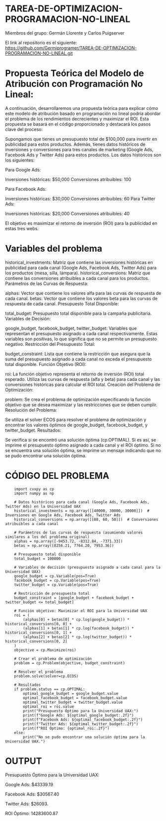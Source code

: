 # TAREA-DE-OPTIMIZACION-PROGRAMACION-NO-LINEAL

Miembros del grupo: Germán Llorente y Carlos Puigserver

El link al repositorio es el siguiente: https://github.com/Germiprogramer/TAREA-DE-OPTIMIZACION-PROGRAMACION-NO-LINEAL.git

# Propuesta Teórica del Modelo de Atribución con Programación No Lineal:

A continuación, desarrollaremos una propuesta teórica para explicar cómo este modelo de atribución basado en programación no lineal podría abordar el problema de los rendimientos decrecientes y maximizar el ROI. Esta propuesta se basará en el código proporcionado y destacará los pasos clave del proceso:

Supongamos que tienes un presupuesto total de $100,000 para invertir en publicidad para estos productos. Además, tienes datos históricos de inversiones y conversiones para tres canales de marketing (Google Ads, Facebook Ads y Twitter Ads) para estos productos. Los datos históricos son los siguientes:

Para Google Ads:

Inversiones históricas: $50,000
Conversiones atribuibles: 100

Para Facebook Ads:

Inversiones históricas: $30,000
Conversiones atribuibles: 60
Para Twitter Ads:

Inversiones históricas: $20,000
Conversiones atribuibles: 40

El objetivo es maximizar el retorno de inversión (ROI) para la publicidad en estas tres webs.



# Variables del problema

historical_investments: Matriz que contiene las inversiones históricas en publicidad para cada canal (Google Ads, Facebook Ads, Twitter Ads) para los productos (mesa, silla, lámpara).
historical_conversions: Matriz que contiene las conversiones atribuibles a cada canal para los productos.
Parámetros de las Curvas de Respuesta:

alphas: Vector que contiene los valores alfa para las curvas de respuesta de cada canal.
betas: Vector que contiene los valores beta para las curvas de respuesta de cada canal.
Presupuesto Total Disponible:

total_budget: Presupuesto total disponible para la campaña publicitaria.
Variables de Decisión:

google_budget, facebook_budget, twitter_budget: Variables que representan el presupuesto asignado a cada canal respectivamente. Estas variables son positivas, lo que significa que no se permite un presupuesto negativo.
Restricción del Presupuesto Total:

budget_constraint: Lista que contiene la restricción que asegura que la suma del presupuesto asignado a cada canal no exceda el presupuesto total disponible.
Función Objetivo (ROI):

roi: La función objetivo representa el retorno de inversión (ROI) total esperado. Utiliza las curvas de respuesta (alfa y beta) para cada canal y las conversiones históricas para calcular el ROI total.
Creación del Problema de Optimización:

problem: Se crea el problema de optimización especificando la función objetivo que se desea maximizar y las restricciones que se deben cumplir.
Resolución del Problema:

Se utiliza el solver ECOS para resolver el problema de optimización y encontrar los valores óptimos de google_budget, facebook_budget, y twitter_budget.
Resultados:

Se verifica si se encontró una solución óptima (cp.OPTIMAL). Si es así, se imprime el presupuesto óptimo asignado a cada canal y el ROI óptimo. Si no se encuentra una solución óptima, se imprime un mensaje indicando que no se pudo encontrar una solución óptima.

# CÓDIGO DEL PROBLEMA

        import cvxpy as cp
        import numpy as np
        
        # Datos históricos para cada canal (Google Ads, Facebook Ads, Twitter Ads) en la Universidad UAX
        historical_investments = np.array([[40000, 30000, 30000]])  # Inversiones en Google Ads, Facebook Ads, Twitter Ads
        historical_conversions = np.array([[80, 60, 50]])  # Conversiones atribuibles a cada canal
        
        # Parámetros de las curvas de respuesta (asumiendo valores similares a los del problema original)
        alphas = np.array([-9453.72, -8312.84, -7371.33])
        betas = np.array([8256.21, 7764.20, 7953.36])
        
        # Presupuesto total disponible
        total_budget = 100000
        
        # Variables de decisión (presupuesto asignado a cada canal para la Universidad UAX)
        google_budget = cp.Variable(pos=True)
        facebook_budget = cp.Variable(pos=True)
        twitter_budget = cp.Variable(pos=True)
        
        # Restricción de presupuesto total
        budget_constraint = [google_budget + facebook_budget + twitter_budget <= total_budget]
        
        # Función objetivo: Maximizar el ROI para la Universidad UAX
        roi = (
            (alphas[0] + betas[0] * cp.log(google_budget)) * historical_conversions[0, 0] +
            (alphas[1] + betas[1] * cp.log(facebook_budget)) * historical_conversions[0, 1] +
            (alphas[2] + betas[2] * cp.log(twitter_budget)) * historical_conversions[0, 2]
        )
        objective = cp.Maximize(roi)
        
        # Crear el problema de optimización
        problem = cp.Problem(objective, budget_constraint)
        
        # Resolver el problema
        problem.solve(solver=cp.ECOS)
        
        # Resultados
        if problem.status == cp.OPTIMAL:
            optimal_google_budget = google_budget.value
            optimal_facebook_budget = facebook_budget.value
            optimal_twitter_budget = twitter_budget.value
            optimal_roi = roi.value
            print("Presupuesto Óptimo para la Universidad UAX:")
            print(f"Google Ads: ${optimal_google_budget:.2f}")
            print(f"Facebook Ads: ${optimal_facebook_budget:.2f}")
            print(f"Twitter Ads: ${optimal_twitter_budget:.2f}")
            print(f"ROI Óptimo: {optimal_roi:.2f}")
        else:
            print("No se pudo encontrar una solución óptima para la Universidad UAX.")


# OUTPUT

Presupuesto Óptimo para la Universidad UAX:

Google Ads: $43339.19

Facebook Ads: $30567.40

Twitter Ads: $26093.

ROI Óptimo: 14283600.87
